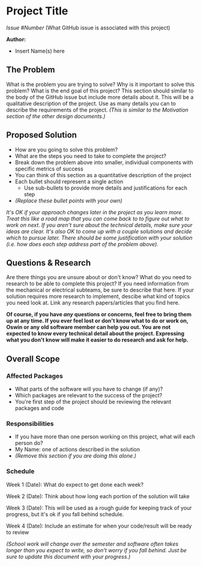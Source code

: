# Project Title

*Issue #Number*
(What GitHub issue is associated with this project)

**Author:**
- Insert Name(s) here

## The Problem

What is the problem you are trying to solve? Why is it important to solve this problem?
What is the end goal of this project? This section should similar to the body of the GitHub
issue but include more details about it. This will be a qualitative description of the
project. Use as many details you can to describe the requirements of the project.
*(This is similar to the Motivation section of the other design documents.)*

## Proposed Solution

- How are you going to solve this problem?
- What are the steps you need to take to complete the project?
- Break down the problem above into smaller, individual components with specific metrics of success
- You can think of this section as a quantitative description of the project
- Each bullet should represent a single action
    - Use sub-bullets to provide more details and justifications for each step
- *(Replace these bullet points with your own)*

_It's OK if your approach changes later in the project as you learn more. Treat this like
a road map that you can come back to to figure out what to work on next. If you aren't sure about the
technical details, make sure your ideas are clear. It's also OK to come up with a couple solutions
and decide which to pursue later. There should be some justification with your solution (i.e. how 
does each step address part of the problem above)._

## Questions & Research

Are there things you are unsure about or don't know? What do you need to research to be able to
complete this project? If you need information from the mechanical or electrical subteams,
be sure to describe that here. If your solution requires more research to implement, descibe
what kind of topics you need look at. Link any research papers/articles that you find here.

**Of course, if you have _any_ questions or concerns, feel free to bring them up at any time.
If you ever feel lost or don't know what to do or work on, Oswin or any old software member
can help you out. You are not expected to know every technical detail about the project. Expressing
what you don't know will make it easier to do research and ask for help.** 

## Overall Scope

### Affected Packages

- What parts of the software will you have to change (if any)?
- Which packages are relevant to the success of the project?
- You're first step of the project should be reviewing the relevant packages and code

### Responsibilities

- If you have more than one person working on this project, what will each person do?
- My Name: one of actions described in the solution
- *(Remove this section if you are doing this alone.)*

### Schedule

Week 1 (Date): What do expect to get done each week?

Week 2 (Date): Think about how long each portion of the solution will take

Week 3 (Date): This will be used as a rough guide for keeping track of your progress, 
but it's ok if you fall behind schedule. 

Week 4 (Date): Include an estimate for when your code/result will be ready to review

*(School work will change over the semester and software often takes longer than you expect to write,
so don't worry if you fall behind. Just be sure to update this document with your progress.)*
